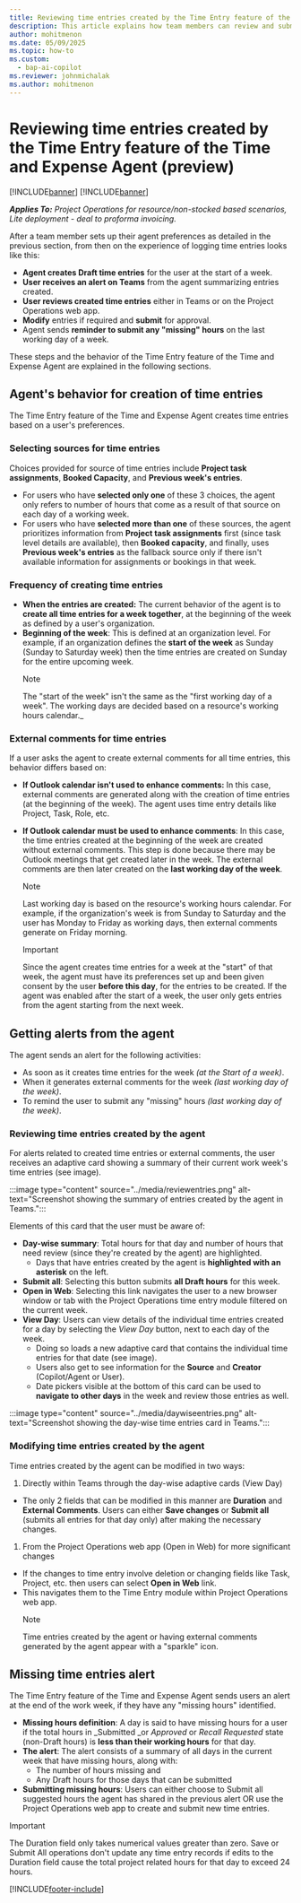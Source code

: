 ```yaml
---
title: Reviewing time entries created by the Time Entry feature of the Time and Expense Agent (preview)
description: This article explains how team members can review and submit time entries created by the Time Entry feature of the Time and Expense Agent.
author: mohitmenon
ms.date: 05/09/2025
ms.topic: how-to
ms.custom: 
  - bap-ai-copilot 
ms.reviewer: johnmichalak
ms.author: mohitmenon
---
```


# Reviewing time entries created by the Time Entry feature of the Time and Expense Agent (preview)

[!INCLUDE[banner](../includes/banner.md)]
[!INCLUDE[banner](../includes/preview-note.md)]

_**Applies To:** Project Operations for resource/non-stocked based scenarios, Lite deployment - deal to proforma invoicing._

After a team member sets up their agent preferences as detailed in the previous section, from then on the experience of logging time entries looks like this:

- **Agent creates Draft time entries** for the user at the start of a week.
- **User receives an alert on Teams** from the agent summarizing entries created.
- **User reviews created time entries** either in Teams or on the Project Operations web app.
- **Modify** entries if required and **submit** for approval.
- Agent sends **reminder to submit any "missing" hours** on the last working day of a week.

These steps and the behavior of the Time Entry feature of the Time and Expense Agent are explained in the following sections.

## Agent's behavior for creation of time entries

The Time Entry feature of the Time and Expense Agent creates time entries based on a user's preferences. 

### Selecting sources for time entries

Choices provided for source of time entries include **Project task assignments**, **Booked Capacity**, and **Previous week's entries**. 
- For users who have **selected only one** of these 3 choices, the agent only refers to number of hours that come as a result of that source on each day of a working week.
- For users who have **selected more than one** of these sources, the agent prioritizes information from **Project task assignments** first (since task level details are available), then **Booked capacity**, and finally, uses **Previous week's entries** as the fallback source only if there isn't available information for assignments or bookings in that week.

### Frequency of creating time entries

- **When the entries are created:** The current behavior of the agent is to **create all time entries for a week together**, at the beginning of the week as defined by a user's organization.
- **Beginning of the week**: This is defined at an organization level. For example, if an organization defines the **start of the week** as Sunday (Sunday to Saturday week) then the time entries are created on Sunday for the entire upcoming week.
  > [!NOTE]
  > The "start of the week" isn't the same as the "first working day of a week". The working days are decided based on a resource's working hours calendar._

### External comments for time entries

If a user asks the agent to create external comments for all time entries, this behavior differs based on:
- **If Outlook calendar isn't used to enhance comments:** In this case, external comments are generated along with the creation of time entries (at the beginning of the week). The agent uses time entry details like Project, Task, Role, etc.
- **If Outlook calendar must be used to enhance comments**: In this case, the time entries created at the beginning of the week are created without external comments. This step is done because there may be Outlook meetings that get created later in the week. The external comments are then later created on the **last working day of the week**.
  > [!NOTE]
  > Last working day is based on the resource's working hours calendar. For example, if the organization's week is from Sunday to Saturday and the user has Monday to Friday as working days, then external comments  generate on Friday morning.
 
  > [!IMPORTANT]
  > Since the agent creates time entries for a week at the "start" of that week, the agent must have its preferences set up and been given consent by the user **before this day**, for the entries to be created. If the agent was enabled after the start of a week, the user only gets entries from the agent starting from the next week.

## Getting alerts from the agent 

The agent sends an alert for the following activities:
- As soon as it creates time entries for the week _(at the Start of a week)_.
- When it generates external comments for the week _(last working day of the week)_.
- To remind the user to submit any "missing" hours _(last working day of the week)_.

### Reviewing time entries created by the agent

For alerts related to created time entries or external comments, the user receives an adaptive card showing a summary of their current work week's time entries (see image).

:::image type="content" source="../media/reviewentries.png" alt-text="Screenshot showing the summary of entries created by the agent in Teams.":::  

Elements of this card that the user must be aware of:
- **Day-wise summary**: Total hours for that day and number of hours that need review (since they're created by the agent) are highlighted.
  - Days that have entries created by the agent is **highlighted with an asterisk** on the left.
- **Submit all**: Selecting this button submits **all Draft hours** for this week.
- **Open in Web**: Selecting this link navigates the user to a new browser window or tab with the Project Operations time entry module filtered on the current week.
- **View Day**: Users can view details of the individual time entries created for a day by selecting the _View Day_ button, next to each day of the week.
  - Doing so loads a new adaptive card that contains the individual time entries for that date (see image).
  - Users also get to see information for the **Source** and **Creator** (Copilot/Agent or User).
  - Date pickers visible at the bottom of this card can be used to **navigate to other days** in the week and review those entries as well.

:::image type="content" source="../media/daywiseentries.png" alt-text="Screenshot showing the day-wise time entries card in Teams.":::

### Modifying time entries created by the agent

Time entries created by the agent can be modified in two ways:
1. Directly within Teams through the day-wise adaptive cards (View Day)
  - The only 2 fields that can be modified in this manner are **Duration** and **External Comments**. 
Users can either **Save changes** or **Submit all** (submits all entries for that day only) after making the necessary changes.

1. From the Project Operations web app (Open in Web) for more significant changes
  - If the changes to time entry involve deletion or changing fields like Task, Project, etc. then users can select **Open in Web** link.
  - This navigates them to the Time Entry module within Project Operations web app.
    > [!NOTE]
    > Time entries created by the agent or having external comments generated by the agent appear with a "sparkle" icon.

## Missing time entries alert

The Time Entry feature of the Time and Expense Agent sends users an alert at the end of the work week, if they have any "missing hours" identified.
- **Missing hours definition**: A day is said to have missing hours for a user if the total hours in _Submitted _or _Approved_ or _Recall Requested_ state (non-Draft hours) is **less than their working hours** for that day.
- **The alert**: The alert consists of a summary of all days in the current week that have missing hours, along with: 
  - The number of hours missing and
  - Any Draft hours for those days that can be submitted
- **Submitting missing hours**: Users can either choose to Submit all suggested hours the agent has shared in the previous alert OR use the Project Operations web app to create and submit new time entries.

> [!IMPORTANT]
> The Duration field only takes numerical values greater than zero. 
> Save or Submit All operations don't update any time entry records if edits to the Duration field cause the total project related hours for that day to exceed 24 hours.

 [!INCLUDE[footer-include](../includes/footer-banner.md)]
